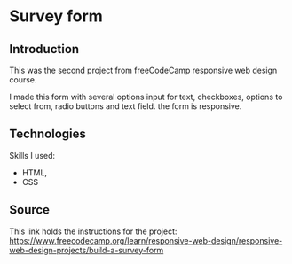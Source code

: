 # Survey form 

## Introduction

This was the second project from freeCodeCamp responsive web design course. 

I made this form with several options input for text, checkboxes, options to select from, radio buttons and text field. 
the form is responsive.

## Technologies

Skills I used: 
- HTML,
- CSS

## Source
This link holds the instructions for the project: 
https://www.freecodecamp.org/learn/responsive-web-design/responsive-web-design-projects/build-a-survey-form

